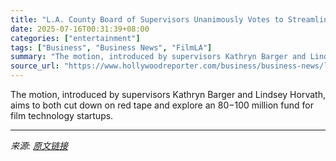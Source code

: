 ```yaml
---
title: "L.A. County Board of Supervisors Unanimously Votes to Streamline Local Filming Processes"
date: 2025-07-16T00:31:39+08:00
categories: ["entertainment"]
tags: ["Business", "Business News", "FilmLA"]
summary: "The motion, introduced by supervisors Kathryn Barger and Lindsey Horvath, aims to both cut down on red tape and explore an $80-$100 million fund for film technology startups."
source_url: "https://www.hollywoodreporter.com/business/business-news/la-county-board-supervisors-unanimously-votes-local-filming-1236314594/"
---
```


The motion, introduced by supervisors Kathryn Barger and Lindsey Horvath, aims to both cut down on red tape and explore an $80-$100 million fund for film technology startups.

---

*来源: [原文链接](https://www.hollywoodreporter.com/business/business-news/la-county-board-supervisors-unanimously-votes-local-filming-1236314594/)*
